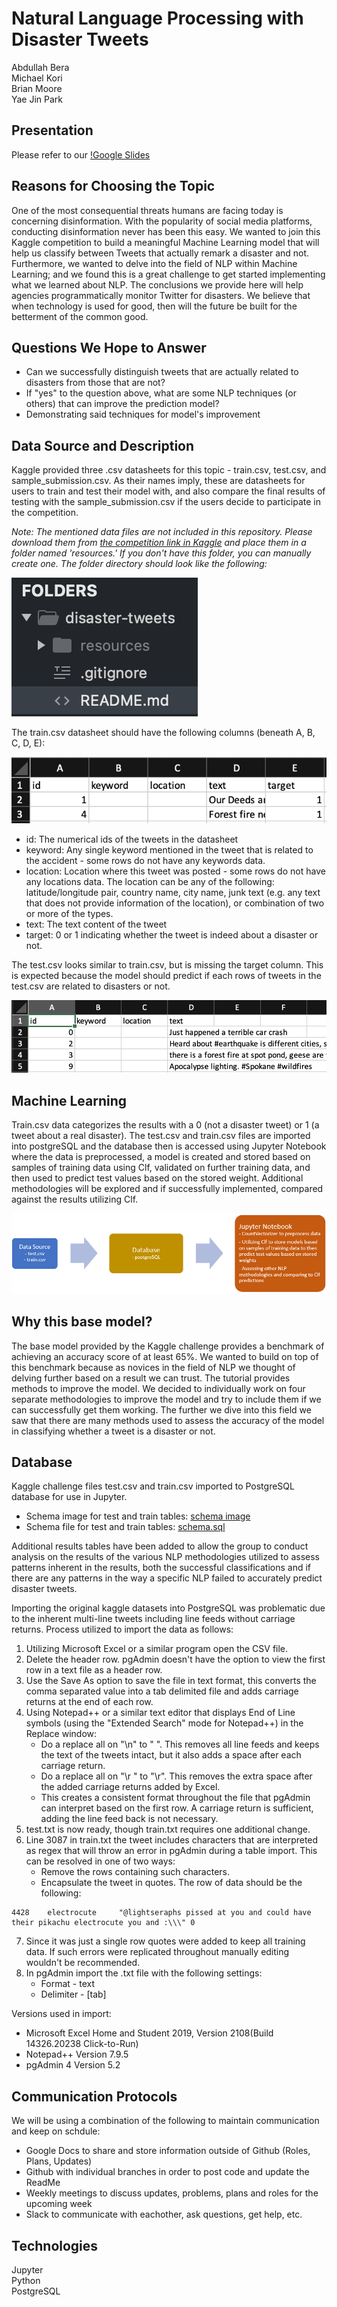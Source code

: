 # Natural Language Processing with Disaster Tweets
Abdullah Bera\
Michael Kori\
Brian Moore\
Yae Jin Park

## Presentation

Please refer to our [!Google Slides](https://docs.google.com/presentation/d/16GHXlgnKvGZA3lRYmmGfCSaJWSPXvLkdqPTphtwUJrQ/edit?usp=sharing)

## Reasons for Choosing the Topic

One of the most consequential threats humans are facing today is concerning disinformation. With the popularity of social media platforms, conducting disinformation never has been this easy. We wanted to join this Kaggle competition to build a meaningful Machine Learning model that will help us classify between Tweets that actually remark a disaster and not. Furthermore, we wanted to delve into the field of NLP within Machine Learning; and we found this is a great challenge to get started implementing what we learned about NLP. The conclusions we provide here will help agencies programmatically monitor Twitter for disasters. We believe that when technology is used for good, then will the future be built for the betterment of the common good.

## Questions We Hope to Answer

- Can we successfully distinguish tweets that are actually related to disasters from those that are not?
- If "yes" to the question above, what are some NLP techniques (or others) that can improve the prediction model?
- Demonstrating said techniques for model's improvement

## Data Source and Description

Kaggle provided three .csv datasheets for this topic - train.csv, test.csv, and sample_submission.csv. As their names imply, these are datasheets for users to train and test their model with, and also compare the final results of testing with the sample_submission.csv if the users decide to participate in the competition. 

*Note: The mentioned data files are not included in this repository. Please download them from [the competition link in Kaggle](https://www.kaggle.com/c/nlp-getting-started/data) and place them in a folder named 'resources.' If you don't have this folder, you can manually create one. The folder directory should look like the following:*

![directory](resources/images/directory.png)

The train.csv datasheet should have the following columns (beneath A, B, C, D, E):

![training](resources/images/training.png)

 - id: The numerical ids of the tweets in the datasheet
 - keyword: Any single keyword mentioned in the tweet that is related to the accident - some rows do not have any keywords data.
 - location: Location where this tweet was posted - some rows do not have any locations data. The location can be any of the following: latitude/longitude pair, country name, city name, junk text (e.g. any text that does not provide information of the location), or combination of two or more of the types.
 - text: The text content of the tweet 
 - target: 0 or 1 indicating whether the tweet is indeed about a disaster or not.

The test.csv looks similar to train.csv, but is missing the target column. This is expected because the model should predict if each rows of tweets in the test.csv are related to disasters or not.

![testing](resources/images/testing.png)

## Machine Learning

Train.csv data categorizes the results with a 0 (not a disaster tweet) or 1 (a tweet about a real disaster). The test.csv and train.csv files are imported into postgreSQL and the database then is accessed using Jupyter Notebook where the data is preprocessed, a model is created and stored based on samples of training data using Clf, validated on further training data, and then used to predict test values based on the stored weight. Additional methodologies will be explored and if successfully implemented, compared against the results utilizing Clf.

![Data Flow Mockup](resources/images/data_mockup.png)

## Why this base model? 

The base model provided by the Kaggle challenge provides a benchmark of achieving an accuracy score of at least 65%. We wanted to build on top of this benchmark because as novices in the field of NLP we thought of delving further based on a result we can trust. The tutorial provides methods to improve the model. We decided to individually work on four separate methodologies to improve the model and try to include them if we can successfully get them working. The further we dive into this field we saw that there are many methods used to assess the accuracy of the model in classifying whether a tweet is a disaster or not.

## Database

Kaggle challenge files test.csv and train.csv imported to PostgreSQL database for use in Jupyter. 

 - Schema image for test and train tables: [schema image](resources/images/schema.png)
 - Schema file for test and train tables: [schema.sql](resources/schema.sql)

Additional results tables have been added to allow the group to conduct analysis on the results of the various 
NLP methodologies utilized to assess patterns inherent in the results, both the successful classifications 
and if there are any patterns in the way a specific NLP failed to accurately predict disaster tweets.

Importing the original kaggle datasets into PostgreSQL was problematic due to the inherent multi-line tweets including line feeds without carriage returns. Process utilized to import the data as follows:
1.  Utilizing Microsoft Excel or a similar program open the CSV file.
2.  Delete the header row. pgAdmin doesn't have the option to view the first row in a text file as a header row.
3.  Use the Save As option to save the file in text format, this converts the comma separated value into a tab delimited file and adds carriage returns at the end of each row.
4.  Using Notepad++ or a similar text editor that displays End of Line symbols (using the "Extended Search" mode for Notepad++) in the Replace window:
    - Do a replace all on "\n" to " ". This removes all line feeds and keeps the text of the tweets intact, but it also adds a space after each carriage return.
    - Do a replace all on "\r " to "\r". This removes the extra space after the added carriage returns added by Excel.
    - This creates a consistent format throughout the file that pgAdmin can interpret based on the first row. A carriage return is sufficient, adding the line feed back is not necessary.
5.  test.txt is now ready, though train.txt requires one additional change.
6.  Line 3087 in train.txt the tweet includes characters that are interpreted as regex that will throw an error in pgAdmin during a table import. This can be resolved in one of two ways:
    - Remove the rows containing such characters.
    - Encapsulate the tweet in quotes. The row of data should be the following:
```
4428	electrocute		"@lightseraphs pissed at you and could have their pikachu electrocute you and :\\\"	0
```
7.  Since it was just a single row quotes were added to keep all training data. If such errors were replicated throughout manually editing wouldn't be recommended.
8.  In pgAdmin import the .txt file with the following settings:
    - Format - text
    - Delimiter - [tab]

Versions used in import:
 - Microsoft Excel Home and Student 2019, Version 2108(Build 14326.20238 Click-to-Run)
 - Notepad++ Version 7.9.5
 - pgAdmin 4 Version 5.2

## Communication Protocols 

We will be using a combination of the following to maintain communication and keep on schdule:

* Google Docs to share and store information outside of Github (Roles, Plans, Updates) 
* Github with individual branches in order to post code and update the ReadMe
* Weekly meetings to discuss updates, problems, plans and roles for the upcoming week 
* Slack to communicate with eachother, ask questions, get help, etc. 

## Technologies
Jupyter\
Python\
PostgreSQL